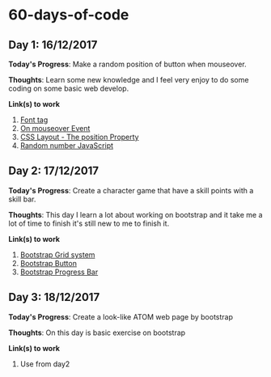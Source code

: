 # 60-days-of-code
## Day 1: 16/12/2017
**Today's Progress**: Make a random position of button when mouseover.

**Thoughts**: Learn some new knowledge and I feel very enjoy to do some coding on some basic web develop.

**Link(s) to work**
1. [Font tag](https://www.w3schools.com/tags/tag_font.asp)
2. [On mouseover Event](https://www.w3schools.com/jsref/event_onmouseover.asp)
3. [CSS Layout - The position Property](https://www.w3schools.com/css/css_positioning.asp)
4. [Random number JavaScript](https://www.w3schools.com/js/js_random.asp)

## Day 2: 17/12/2017
**Today's Progress**: Create a character game that have a skill points with a skill bar.

**Thoughts**: This day I learn a lot about working on bootstrap and it take me a lot of time to finish it's still new to me to finish it.

**Link(s) to work**
1. [Bootstrap Grid system](https://getbootstrap.com/docs/4.0/layout/grid/)
2. [Bootstrap Button](https://getbootstrap.com/docs/4.0/components/buttons/)
3. [Bootstrap Progress Bar](https://getbootstrap.com/docs/4.0/components/progress/#backgrounds)

## Day 3: 18/12/2017
**Today's Progress**: Create a look-like ATOM web page by bootstrap

**Thoughts**: On this day is basic exercise on bootstrap

**Link(s) to work**
1. Use from day2
